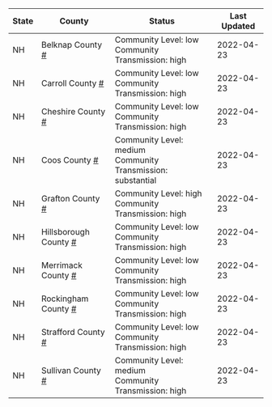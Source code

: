 State | County | Status | Last Updated
--- | --- | --- | --- 
NH | Belknap County <a href="#belknap_county">#</a> | <a name="belknap_county"></a>Community Level: low<br/>Community Transmission: high | 2022-04-23
NH | Carroll County <a href="#carroll_county">#</a> | <a name="carroll_county"></a>Community Level: low<br/>Community Transmission: high | 2022-04-23
NH | Cheshire County <a href="#cheshire_county">#</a> | <a name="cheshire_county"></a>Community Level: low<br/>Community Transmission: high | 2022-04-23
NH | Coos County <a href="#coos_county">#</a> | <a name="coos_county"></a>Community Level: medium<br/>Community Transmission: substantial | 2022-04-23
NH | Grafton County <a href="#grafton_county">#</a> | <a name="grafton_county"></a>Community Level: high<br/>Community Transmission: high | 2022-04-23
NH | Hillsborough County <a href="#hillsborough_county">#</a> | <a name="hillsborough_county"></a>Community Level: low<br/>Community Transmission: high | 2022-04-23
NH | Merrimack County <a href="#merrimack_county">#</a> | <a name="merrimack_county"></a>Community Level: low<br/>Community Transmission: high | 2022-04-23
NH | Rockingham County <a href="#rockingham_county">#</a> | <a name="rockingham_county"></a>Community Level: low<br/>Community Transmission: high | 2022-04-23
NH | Strafford County <a href="#strafford_county">#</a> | <a name="strafford_county"></a>Community Level: low<br/>Community Transmission: high | 2022-04-23
NH | Sullivan County <a href="#sullivan_county">#</a> | <a name="sullivan_county"></a>Community Level: medium<br/>Community Transmission: high | 2022-04-23
